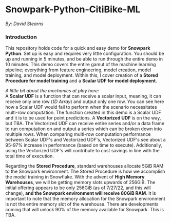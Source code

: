 # Snowpark-Python-CitiBike-ML  
_By: David Stearns_

### Introduction  
This repository holds code for a quick and easy demo for **Snowpark Python**. Set up is easy and requires very little configuration. You should be up and running in 5 minutes, and be able to run through the entire demo in 10 minutes. This demo covers the entire gamut of the machine learning pipeline; everything from feature engineering, model creation, model training, and model deployment. Within this, I cover creation of a **Stored Procedure for model training** and a **Scalar UDF for model deployment**.  
  
_A little bit about the mechanics at play here:_  
A **Scalar UDF** is a function that can receive a scalar input, meaning, it can receive only one row (_1D Array_) and output only one row. You can see here how a Scalar UDF would fail to perform when the scenario necessitates multi-row computation. The function created in this demo is a Scalar UDF and it is to be used for point predictions. A **Vectorized UDF** is on the way, but TBA. The Vectorized UDF can receive entire series and/or a data frame to run computation on and output a series which can be broken down into multiple rows. When comparing multi-row computation performance between Scalar UDF's and Vectorized UDF's, Vectorized UDF's see about a 95-97% increase in performance (based on time to execute). Additionally, using the Vectorized UDF's will contribute to cost savings in line with the total time of execution.  
  
Regarding the **Stored Procedure**, standard warehouses allocate 5GiB RAM to the Snowpark environment. The Stored Procedure is how we accomplish the model training in Snowflake. With the advent of **High Memory Warehouses**, we will be getting memory slots upwards of 256GiB. The initial offering appears to be only 256GiB (as of 7/27/22, and this will change), **and the Snowpark environment will receive 80GiB RAM**. It is important to note that the memory allocation for the Snowpark environment is not the entire memory slot of the warehouse. There are developments coming that will unlock 90% of the memory available for Snowpark. This is TBA.  
  
